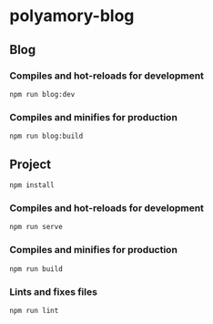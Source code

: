 # polyamory-blog

## Blog

### Compiles and hot-reloads for development
```
npm run blog:dev
```

### Compiles and minifies for production
```
npm run blog:build
```

## Project
```
npm install
```

### Compiles and hot-reloads for development
```
npm run serve
```

### Compiles and minifies for production
```
npm run build
```

### Lints and fixes files
```
npm run lint
```

